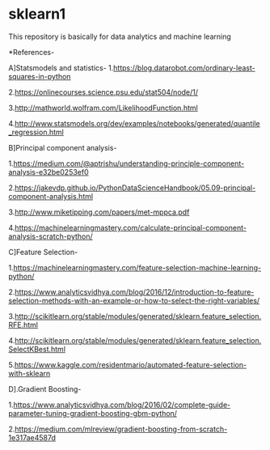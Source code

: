 # sklearn1
This repository is basically for data analytics and machine learning



*References-



A]Statsmodels and statistics-
1.https://blog.datarobot.com/ordinary-least-squares-in-python

2.https://onlinecourses.science.psu.edu/stat504/node/1/

3.http://mathworld.wolfram.com/LikelihoodFunction.html

4.http://www.statsmodels.org/dev/examples/notebooks/generated/quantile_regression.html


B]Principal component analysis-

1.https://medium.com/@aptrishu/understanding-principle-component-analysis-e32be0253ef0

2.https://jakevdp.github.io/PythonDataScienceHandbook/05.09-principal-component-analysis.html

3.http://www.miketipping.com/papers/met-mppca.pdf

4.https://machinelearningmastery.com/calculate-principal-component-analysis-scratch-python/

C]Feature Selection-

1.https://machinelearningmastery.com/feature-selection-machine-learning-python/

2.https://www.analyticsvidhya.com/blog/2016/12/introduction-to-feature-selection-methods-with-an-example-or-how-to-select-the-right-variables/

3.http://scikitlearn.org/stable/modules/generated/sklearn.feature_selection.RFE.html

4.http://scikitlearn.org/stable/modules/generated/sklearn.feature_selection.SelectKBest.html

5.https://www.kaggle.com/residentmario/automated-feature-selection-with-sklearn


D].Gradient Boosting-

1.https://www.analyticsvidhya.com/blog/2016/02/complete-guide-parameter-tuning-gradient-boosting-gbm-python/

2.https://medium.com/mlreview/gradient-boosting-from-scratch-1e317ae4587d


